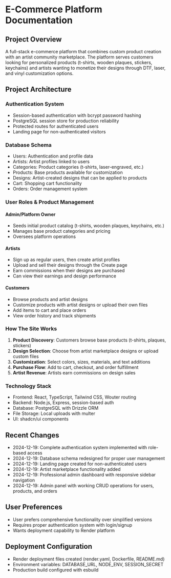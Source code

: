 # E-Commerce Platform Documentation

## Project Overview
A full-stack e-commerce platform that combines custom product creation with an artist community marketplace. The platform serves customers looking for personalized products (t-shirts, wooden plaques, stickers, keychains) and artists wanting to monetize their designs through DTF, laser, and vinyl customization options.

## Project Architecture

### Authentication System
- Session-based authentication with bcrypt password hashing
- PostgreSQL session store for production reliability
- Protected routes for authenticated users
- Landing page for non-authenticated visitors

### Database Schema
- Users: Authentication and profile data
- Artists: Artist profiles linked to users
- Categories: Product categories (t-shirts, laser-engraved, etc.)
- Products: Base products available for customization
- Designs: Artist-created designs that can be applied to products
- Cart: Shopping cart functionality
- Orders: Order management system

### User Roles & Product Management

#### Admin/Platform Owner
- Seeds initial product catalog (t-shirts, wooden plaques, keychains, etc.)
- Manages base product categories and pricing
- Oversees platform operations

#### Artists
- Sign up as regular users, then create artist profiles
- Upload and sell their designs through the Create page
- Earn commissions when their designs are purchased
- Can view their earnings and design performance

#### Customers
- Browse products and artist designs
- Customize products with artist designs or upload their own files
- Add items to cart and place orders
- View order history and track shipments

### How The Site Works

1. **Product Discovery**: Customers browse base products (t-shirts, plaques, stickers)
2. **Design Selection**: Choose from artist marketplace designs or upload custom files
3. **Customization**: Select colors, sizes, materials, and text additions
4. **Purchase Flow**: Add to cart, checkout, and order fulfillment
5. **Artist Revenue**: Artists earn commissions on design sales

### Technology Stack
- Frontend: React, TypeScript, Tailwind CSS, Wouter routing
- Backend: Node.js, Express, session-based auth
- Database: PostgreSQL with Drizzle ORM
- File Storage: Local uploads with multer
- UI: shadcn/ui components

## Recent Changes
- 2024-12-19: Complete authentication system implemented with role-based access
- 2024-12-19: Database schema redesigned for proper user management
- 2024-12-19: Landing page created for non-authenticated users
- 2024-12-19: Artist marketplace functionality added
- 2024-12-19: Professional admin dashboard with responsive sidebar navigation
- 2024-12-19: Admin panel with working CRUD operations for users, products, and orders

## User Preferences
- User prefers comprehensive functionality over simplified versions
- Requires proper authentication system with login/signup
- Wants deployment capability to Render platform

## Deployment Configuration
- Render deployment files created (render.yaml, Dockerfile, README.md)
- Environment variables: DATABASE_URL, NODE_ENV, SESSION_SECRET
- Production build configured with esbuild